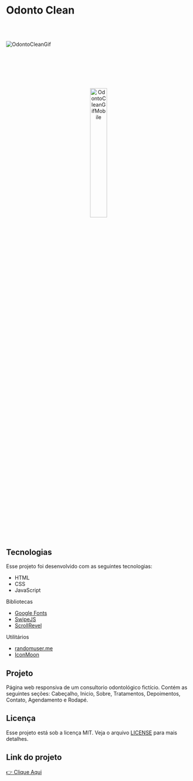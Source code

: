 
# Odonto Clean
<br><br>


<div>
  <img alt="OdontoCleanGif" src="imagens/Animação.gif">
</div>
<br><br>

## 

<br><br>
<div align=center>
  <img alt="OdontoCleanGifMobile" src="imagens/mobile-animacao.gif" width=30%>
</div>

<br><br>


## Tecnologias
Esse projeto foi desenvolvido com as seguintes tecnologias:  

- HTML
- CSS
- JavaScript

Bibliotecas

- [Google Fonts](https://fonts.google.com/)
- [SwipeJS](https://github.com/nolimits4web/Swiper)
- [ScrollRevel](https://scrollrevealjs.org)

Utilitários

- [randomuser.me](https://randomuser.me/photos)
- [IconMoon](https://icomoon.io/app/#/select)

## Projeto 

Página web responsiva de um consultorio odontológico fictício. Contém as seguintes seções: Cabeçalho, Inicio, Sobre, Tratamentos, Depoimentos, Contato, Agendamento e Rodapé.

## Licença

Esse projeto está sob a licença MIT. Veja o arquivo [LICENSE](https://github.com/WyllianSilveira/Odonto-Clean/blob/master/LICENSE) para mais detalhes.

## Link do projeto 

<a href="https://wylliansilveira.github.io/Odonto-Clean/">👉 Clique Aqui</a>
